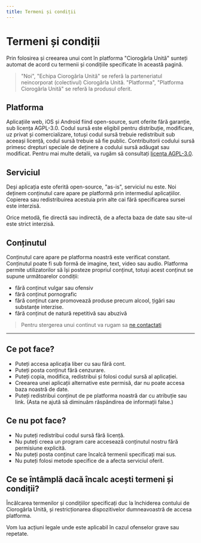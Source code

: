 ```yaml
---
title: Termeni și condiții
---
```


# Termeni și condiții

Prin folosirea și creearea unui cont în platforma
"Ciorogârla Unită" sunteți automat de acord cu
termenii și condițiile specificate în această pagină.

> "Noi", "Echipa Ciorogârla Unită" se referă la parteneriatul neincorporat (colectivul) Ciorogârla Unită.
> "Platforma", "Platforma Ciorogârla Unită" se referă la produsul oferit.

## Platforma

Aplicațiile web, iOS și Android fiind open-source, sunt oferite fără garanție,
sub licența AGPL-3.0. Codul sursă este eligibil pentru
distribuție, modificare, uz privat și comercializare, totuși
codul sursă trebuie redistribuit sub aceeași licență, codul sursă
trebuie să fie public. Contribuitorii codului sursă primesc
drepturi speciale de deținere a codului sursă adăugat sau modificat.
Pentru mai multe detalii, va rugăm să consultați 
[licența AGPL-3.0](https://github.com/ciorogarlaunita/app/blob/main/LICENSE).

## Serviciul

Deși aplicația este oferită open-source, "as-is", serviciul nu este.
Noi deținem conținutul care apare pe platformă prin intermediul aplicațiilor.
Copierea sau redistribuirea acestuia prin alte cai fără
specificarea sursei este interzisă.

Orice metodă, fie directă sau indirectă, de a afecta baza de date sau site-ul
este strict interzisă.

## Conținutul

Conținutul care apare pe platforma noastră este verificat constant. Conținutul
poate fi sub formă de imagine, text, video sau audio. Platforma permite utilizatorilor
să își posteze propriul conținut, totuși acest conținut se supune următoarelor condiții:
* fără conținut vulgar sau ofensiv
* fără conținut pornografic
* fără conținut care promovează produse precum alcool, țigări sau substanțe interzise.
* fără conținut de natură repetitivă sau abuzivă

> Pentru stergerea unui continut va rugam sa [ne contactati](/contact)

****

## Ce pot face?

* Puteți accesa aplicația liber cu sau fără cont.
* Puteți posta conținut fără cenzurare.
* Puteți copia, modifica, redistribui și folosi codul sursă al aplicației.
* Creearea unei aplicații alternative este permisă, dar nu poate accesa baza noastră de date.
* Puteți redistribui conținut de pe platforma noastră dar cu atribuție sau link.
(Asta ne ajută să diminuăm răspândirea de informații false.)

## Ce nu pot face?

* Nu puteți redistribui codul sursă fără licență.
* Nu puteți creea un program care accesează conținutul nostru fără permisiune explicită.
* Nu puteți posta conținut care încalcă termenii specificați mai sus.
* Nu puteți folosi metode specifice de a afecta serviciul oferit.

## Ce se întâmplă dacă încalc acești termeni și condiții?

Încălcarea termenilor și condițiilor specificați duc la închiderea contului de 
Ciorogârla Unită, și restricționarea dispozitivelor dumneavoastră de accesa 
platforma.

Vom lua acțiuni legale unde este aplicabil în cazul ofenselor grave sau repetate.
